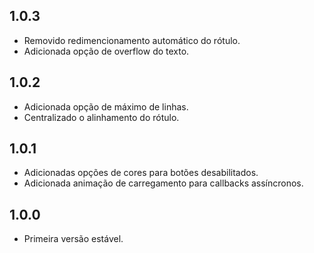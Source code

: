 ## 1.0.3

- Removido redimencionamento automático do rótulo.
- Adicionada opção de overflow do texto.

## 1.0.2

- Adicionada opção de máximo de linhas.
- Centralizado o alinhamento do rótulo.

## 1.0.1

- Adicionadas opções de cores para botões desabilitados.
- Adicionada animação de carregamento para callbacks assíncronos.

## 1.0.0

- Primeira versão estável.
